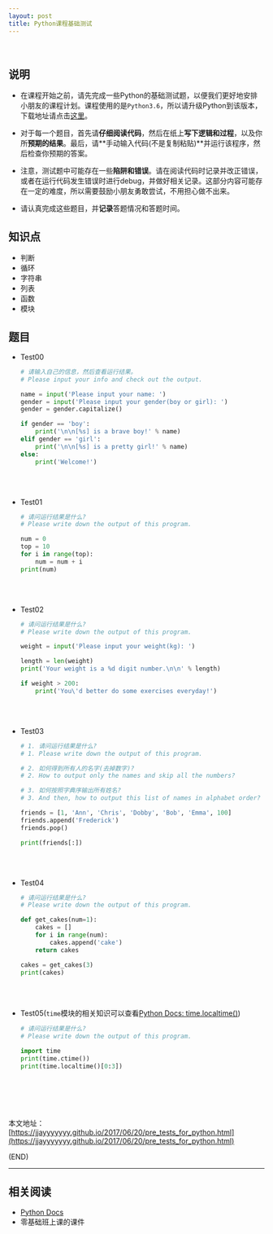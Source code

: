 ```yaml
---
layout: post
title: Python课程基础测试
---
```


<br/>

##	说明

*	在课程开始之前，请先完成一些Python的基础测试题，以便我们更好地安排小朋友的课程计划。课程使用的是`Python3.6`，所以请升级Python到该版本，下载地址请点击[这里](https://www.python.org/downloads/release/python-361/)。

*	对于每一个题目，首先请**仔细阅读代码**，然后在纸上**写下逻辑和过程**，以及你所**预期的结果**。最后，请**手动输入代码(不是复制粘贴)**并运行该程序，然后检查你预期的答案。

*	注意，测试题中可能存在一些**陷阱和错误**。请在阅读代码时记录并改正错误，或者在运行代码发生错误时进行debug，并做好相关记录。这部分内容可能存在一定的难度，所以需要鼓励小朋友勇敢尝试，不用担心做不出来。

*	请认真完成这些题目，并**记录**答题情况和答题时间。

##	知识点

*	判断
*	循环
*	字符串
*	列表
*	函数
*	模块

##	题目

*	Test00

	```python
	# 请输入自己的信息，然后查看运行结果。
	# Please input your info and check out the output.

	name = input('Please input your name: ')
	gender = input('Please input your gender(boy or girl): ')
	gender = gender.capitalize()

	if gender == 'boy':
		print('\n\n[%s] is a brave boy!' % name)
	elif gender == 'girl':
		print('\n\n[%s] is a pretty girl!' % name)
	else:
		print('Welcome!')
	```

<br/><br/>

*	Test01

	```python
	# 请问运行结果是什么?
	# Please write down the output of this program.

	num = 0
	top = 10
	for i in range(top):
		num = num + i
	print(num)
	```

<br/><br/>

*	Test02

	```python
	# 请问运行结果是什么?
	# Please write down the output of this program.

	weight = input('Please input your weight(kg): ')

	length = len(weight)
	print('Your weight is a %d digit number.\n\n' % length)

	if weight > 200:
		print('You\'d better do some exercises everyday!')
	```

<br/><br/>

*	Test03

	```python
	# 1. 请问运行结果是什么?
	# 1. Please write down the output of this program.
	
	# 2. 如何得到所有人的名字(去掉数字)?
	# 2. How to output only the names and skip all the numbers?
	
	# 3. 如何按照字典序输出所有姓名?
	# 3. And then, how to output this list of names in alphabet order?

	friends = [1, 'Ann', 'Chris', 'Dobby', 'Bob', 'Emma', 100]
	friends.append('Frederick')
	friends.pop()

	print(friends[:])
	```

<br/><br/>

*	Test04

	```python
	# 请问运行结果是什么?
	# Please write down the output of this program.

	def get_cakes(num=1):
	    cakes = []
	    for i in range(num):
	        cakes.append('cake')
	    return cakes

	cakes = get_cakes(3)
	print(cakes)
	```

<br/><br/>

*	Test05(`time`模块的相关知识可以查看[Python Docs: time.localtime()](https://docs.python.org/3/library/time.html?highlight=time#time.localtime))

	```python
	# 请问运行结果是什么? 
	# Please write down the output of this program.

	import time
	print(time.ctime())
	print(time.localtime()[0:3])
	```

<br/><br/>

<br/>

本文地址：[https://jjayyyyyyy.github.io/2017/06/20/pre_tests_for_python.html](https://jjayyyyyyy.github.io/2017/06/20/pre_tests_for_python.html)

(END)

---

##	相关阅读

*	[Python Docs](https://docs.python.org/3/library/functions.html)
*	零基础班上课的课件